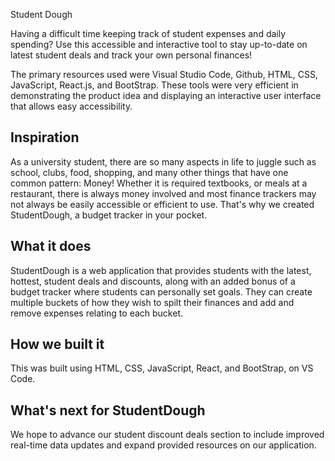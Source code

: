 Student Dough

Having a difficult time keeping track of student expenses and daily spending? Use this accessible and interactive tool to stay up-to-date on latest student deals and track your own personal finances!

The primary resources used were Visual Studio Code, Github, HTML, CSS, JavaScript, React.js, and BootStrap. These tools were very efficient in demonstrating the product idea and displaying an interactive user interface that allows easy accessibility.

## Inspiration
As a university student, there are so many aspects in life to juggle such as school, clubs, food, shopping, and many other things that have one common pattern: Money! Whether it is required textbooks, or meals at a restaurant, there is always money involved and most finance trackers may not always be easily accessible or efficient to use. That's why we created StudentDough, a budget tracker in your pocket. 

## What it does
StudentDough is a web application that provides students with the latest, hottest, student deals and discounts, along with an added bonus of a budget tracker where students can personally set goals. They can create multiple buckets of how they wish to spilt their finances and add and remove expenses relating to each bucket. 

## How we built it
This was built using HTML, CSS, JavaScript, React, and BootStrap, on VS Code.

## What's next for StudentDough
We hope to advance our student discount deals section to include improved real-time data updates and expand provided resources on our application.
